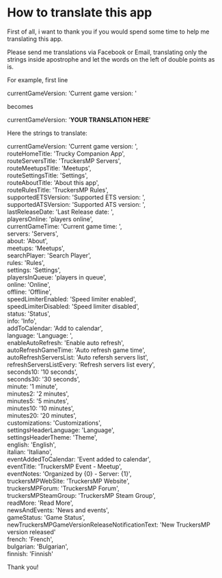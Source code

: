 # How to translate this app

First of all, i want to thank you if you would spend some time to help me translating this app.

Please send me translations via Facebook or Email, translating only the strings inside apostrophe and let the words on the left of double points as is.

For example, first line 

currentGameVersion: 'Current game version: ' 

becomes 

currentGameVersion: '**YOUR TRANSLATION HERE**'

Here the strings to translate:

currentGameVersion: 'Current game version: ',<br/>
routeHomeTitle: 'Trucky Companion App',<br/>
routeServersTitle: 'TruckersMP Servers',<br/>
routeMeetupsTitle: 'Meetups',<br/>
routeSettingsTitle: 'Settings',<br/>
routeAboutTitle: 'About this app',<br/>
routeRulesTitle: 'TruckersMP Rules',<br/>
supportedETSVersion: 'Supported ETS version: ',<br/>
supportedATSVersion: 'Supported ATS version: ',<br/>
lastReleaseDate: 'Last Release date: ',<br/>
playersOnline: 'players online',<br/>
currentGameTime: 'Current game time: ',<br/>
servers: 'Servers',<br/>
about: 'About',<br/>
meetups: 'Meetups',<br/>
searchPlayer: 'Search Player',<br/>
rules: 'Rules',<br/>
settings: 'Settings', <br/>
playersInQueue: 'players in queue',<br/>
online: 'Online',<br/>
offline: 'Offline',<br/>
speedLimiterEnabled: 'Speed limiter enabled',<br/>
speedLimiterDisabled: 'Speed limiter disabled',<br/>
status: 'Status',<br/>
info: 'Info',<br/>
addToCalendar: 'Add to calendar',<br/>
language: 'Language: ',<br/>
enableAutoRefresh: 'Enable auto refresh',<br/>
autoRefreshGameTime: 'Auto refresh game time',<br/>
autoRefreshServersList: 'Auto refersh servers list',<br/>
refreshServersListEvery: 'Refresh servers list every',<br/>
seconds10: '10 seconds',<br/>
seconds30: '30 seconds',<br/>
minute: '1 minute',<br/>
minutes2: '2 minutes',<br/>
minutes5: '5 minutes',<br/>
minutes10: '10 minutes',<br/>
minutes20: '20 minutes',<br/>
customizations: 'Customizations',<br/>
settingsHeaderLanguage: 'Language',<br/>
settingsHeaderTheme: 'Theme',<br/>
english: 'English',<br/>
italian: 'Italiano',<br/>
eventAddedToCalendar: 'Event added to calendar',<br/>
eventTitle: 'TruckersMP Event - Meetup',<br/>
eventNotes: 'Organized by {0} - Server: {1}',<br/>
truckersMPWebSite: 'TruckersMP Website',<br/>
truckersMPForum: 'TruckersMP Forum',<br/>
truckersMPSteamGroup: 'TruckersMP Steam Group',<br/>
readMore: 'Read More',<br/>
newsAndEvents: 'News and events',<br/>
gameStatus: 'Game Status',<br/>
newTruckersMPGameVersionReleaseNotificationText: 'New TruckersMP version released'<br/>
french: 'French',<br/>
bulgarian: 'Bulgarian',<br/>
finnish: 'Finnish'<br/>




Thank you!
